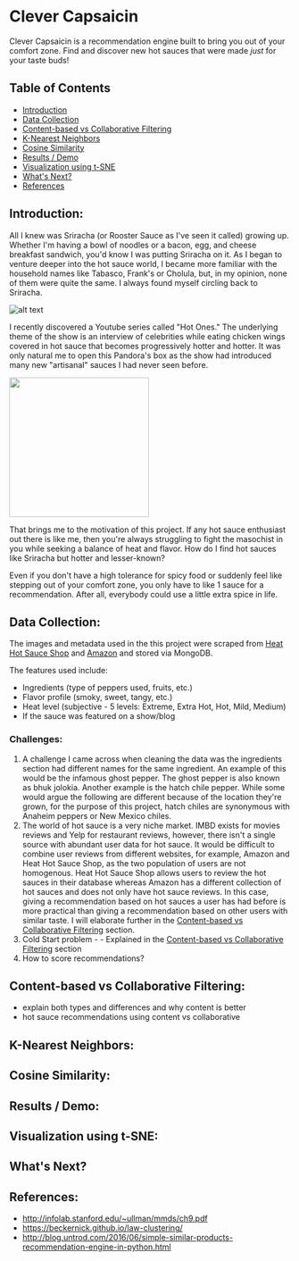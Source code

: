 # Clever Capsaicin

Clever Capsaicin is a recommendation engine built to bring you out of your comfort zone. Find and discover new hot sauces that were made *just* for your taste buds!

## Table of Contents

- [Introduction](#introduction)
- [Data Collection](#data-collection)
- [Content-based vs Collaborative Filtering](#content-based-vs-collaborative-filtering)
- [K-Nearest Neighbors](#k-nearest-neighbors)
- [Cosine Similarity](#cosine-similarity)
- [Results / Demo](#results--demo)
- [Visualization using t-SNE](#visualization-using-t-sne)
- [What's Next?](#whats-next)
- [References](#references)

## Introduction:

All I knew was Sriracha (or Rooster Sauce as I've seen it called) growing up. Whether I'm having a bowl of noodles or a bacon, egg, and cheese breakfast sandwich, you'd know I was putting Sriracha on it. As I began to venture deeper into the hot sauce world, I became more familiar with the household names like Tabasco, Frank's or Cholula, but, in my opinion, none of them were quite the same. I always found myself circling back to Sriracha.

![alt text](https://github.com/oookevin53/Clever_Capsaicin/blob/master/images/common_sauces.png "Look familiar?")

I recently discovered a Youtube series called "Hot Ones." The underlying theme of the show is an interview of celebrities while eating chicken wings covered in hot sauce that becomes progressively hotter and hotter. It was only natural me to open this Pandora's box as the show had introduced many new "artisanal" sauces I had never seen before.

<img src="https://github.com/oookevin53/Clever_Capsaicin/blob/master/images/hot_ones.png" width="250" />

That brings me to the motivation of this project. If any hot sauce enthusiast out there is like me, then you're always struggling to fight the masochist in you while seeking a balance of heat and flavor. How do I find hot sauces like Sriracha but hotter and lesser-known?

Even if you don't have a high tolerance for spicy food or suddenly feel like stepping out of your comfort zone, you only have to like 1 sauce for a recommendation. After all, everybody could use a little extra spice in life.

## Data Collection:

The images and metadata used in the this project were scraped from [Heat Hot Sauce Shop](https://heathotsauce.com/) and [Amazon](https://www.amazon.com/) and stored via MongoDB.

The features used include:
- Ingredients (type of peppers used, fruits, etc.)
- Flavor profile (smoky, sweet, tangy, etc.)
- Heat level (subjective - 5 levels: Extreme, Extra Hot, Hot, Mild, Medium)
- If the sauce was featured on a show/blog

### Challenges:

1. A challenge I came across when cleaning the data was the ingredients section had different names for the same ingredient. An example of this would be the infamous ghost pepper. The ghost pepper is also known as bhuk jolokia. Another example is the hatch chile pepper. While some would argue the following are different because of the location they're grown, for the purpose of this project, hatch chiles are synonymous with Anaheim peppers or New Mexico chiles.
2. The world of hot sauce is a very niche market. IMBD exists for movies reviews and Yelp for restaurant reviews, however, there isn't a single source with abundant user data for hot sauce. It would be difficult to combine user reviews from different websites, for example, Amazon and Heat Hot Sauce Shop, as the two population of users are not homogenous. Heat Hot Sauce Shop allows users to review the hot sauces in their database whereas Amazon has a different collection of hot sauces and does not only have hot sauce reviews. In this case, giving a recommendation based on hot sauces a user has had before is more practical than giving a recommendation based on other users with similar taste. I will elaborate further in the [Content-based vs Collaborative Filtering](#content-based-vs-collaborative-filtering) section.
3. Cold Start problem - - Explained in the [Content-based vs Collaborative Filtering](#content-based-vs-collaborative-filtering) section
4. How to score recommendations?

## Content-based vs Collaborative Filtering:

- explain both types and differences and why content is better
- hot sauce recommendations using content vs collaborative

## K-Nearest Neighbors:



## Cosine Similarity:



## Results / Demo:



## Visualization using t-SNE:



## What's Next?



## References:

- http://infolab.stanford.edu/~ullman/mmds/ch9.pdf
- https://beckernick.github.io/law-clustering/
- http://blog.untrod.com/2016/06/simple-similar-products-recommendation-engine-in-python.html
